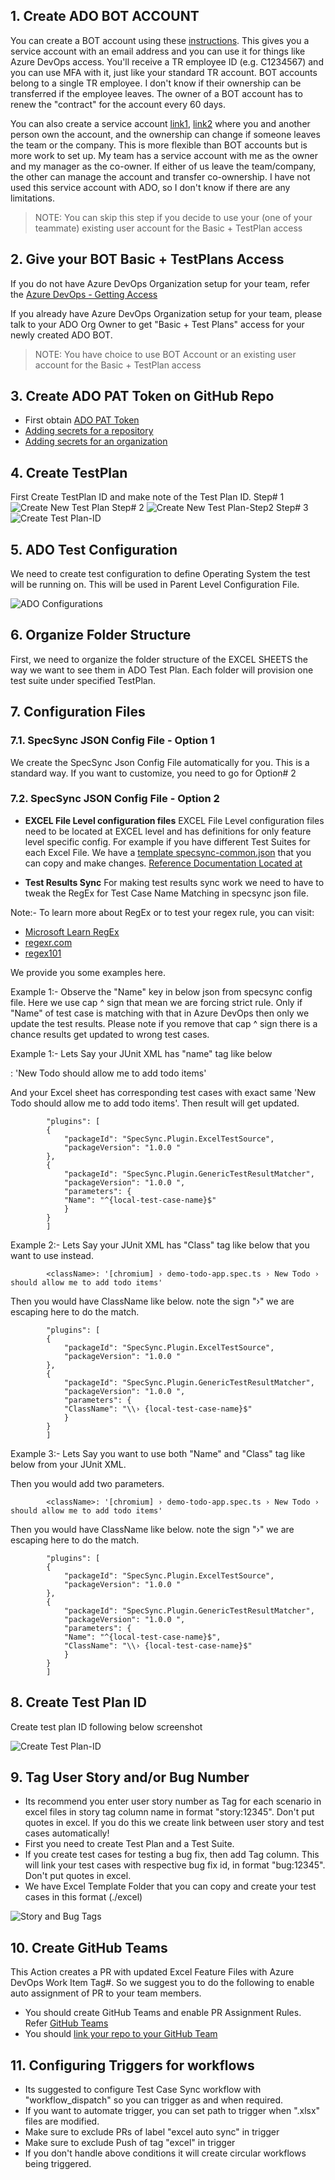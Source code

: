 
## 1. Create ADO BOT ACCOUNT

You can create a BOT account using these [instructions](https://identity.int.thomsonreuters.com/documents/creating-bot-identities-fieldglass.pdf). This gives you a service account with an email address and you can use it for things like Azure DevOps access. You'll receive a TR employee ID (e.g. C1234567) and you can use MFA with it, just like your standard TR account. BOT accounts belong to a single TR employee. I don't know if their ownership can be transferred if the employee leaves. The owner of a BOT account has to renew the "contract" for the account every 60 days. 

You can also create a service account [link1](https://identity.int.thomsonreuters.com/documents/Request_Service_account_and_functionalities.pdf), [link2](https://identity.int.thomsonreuters.com/content/topics/governance/page/non_standard_account_management) where you and another person own the account, and the ownership can change if someone leaves the team or the company. This is more flexible than BOT accounts but is more work to set up. My team has a service account with me as the owner and my manager as the co-owner. If either of us leave the team/company, the other can manage the account and transfer co-ownership. I have not used this service account with ADO, so I don't know if there are any limitations. 

>NOTE: You can skip this step if you decide to use your (one of your teammate) existing user account for the Basic + TestPlan access

## 2. Give your BOT Basic + TestPlans Access

If you do not have Azure DevOps Organization setup for your team, refer the [Azure DevOps - Getting Access](https://github.com/tr/tech-toc_live/blob/main/content/non-functional/strategy-planning/work-item-tracking/azure-devops)

If you already have Azure DevOps Organization setup for your team, please talk to your ADO Org Owner to get "Basic + Test Plans" access for your newly created ADO BOT.

>NOTE: You have choice to use BOT Account or an existing user account for the Basic + TestPlan access

## 3. Create ADO PAT Token on GitHub Repo
- First obtain [ADO PAT Token](https://learn.microsoft.com/en-us/azure/devops/organizations/accounts/use-personal-access-tokens-to-authenticate?view=azure-devops&tabs=Windows)
- [Adding secrets for a repository](https://docs.github.com/en/codespaces/managing-codespaces-for-your-organization/managing-encrypted-secrets-for-your-repository-and-organization-for-github-codespaces#adding-secrets-for-a-repository)
- [Adding secrets for an organization](https://docs.github.com/en/codespaces/managing-codespaces-for-your-organization/managing-encrypted-secrets-for-your-repository-and-organization-for-github-codespaces#adding-secrets-for-an-organization)
## 4. Create TestPlan

First Create TestPlan ID and make note of the Test Plan ID.
Step# 1
![Create New Test Plan](./images/create-new-test-plan.jpg)
Step# 2
![Create New Test Plan-Step2](./images/new-test-plan.jpg)
Step# 3
![Create Test Plan-ID](./images/test-plan-id.jpg)

## 5. ADO Test Configuration

We need to create test configuration to define Operating System the test will be running on. This will be used in Parent Level Configuration File.

![ADO Configurations](./images/ado-configurations.jpg)

## 6. Organize Folder Structure
First, we need to organize the folder structure of the EXCEL SHEETS the way we want to see them in ADO Test Plan. Each folder will provision one test suite under specified TestPlan.

<!-- ![Feature Folder Structure](./images/feature-folder-structure.jpg) -->

## 7. Configuration Files
### 7.1. SpecSync JSON Config File - Option 1
We create the SpecSync Json Config File automatically for you. This is a standard way. If you want to customize, you need to go for Option# 2

### 7.2. SpecSync JSON Config File - Option 2
-   **EXCEL File Level configuration files** EXCEL File Level configuration files need to be located at EXCEL level and has definitions for only feature level specific config. For example if you have different Test Suites for each Excel File. We have a [template specsync-common.json](./specsync-templates/child-level/specsync.json) that you can copy and make changes. [Reference Documentation Located at](https://specsolutions.gitbook.io/specsync/features)

- **Test Results Sync** For making test results sync work we need to have to tweak the RegEx  for Test Case Name Matching in specsync json file.

Note:- To learn more about RegEx or to test your regex rule, you can visit:
* [Microsoft Learn RegEx](https://learn.microsoft.com/en-us/dotnet/standard/base-types/regular-expression-language-quick-reference)
* [regexr.com](https://regexr.com)
* [regex101](https://regex101.com)

We provide you some examples here.

Example 1:- Observe the "Name" key in below json from specsync config file. Here we use cap ^ sign that mean we are forcing strict rule. Only if "Name" of test case is matching with that in Azure DevOps then only we update the test results. Please note if you remove that cap ^ sign there is a chance results get updated to wrong test cases. 

Example 1:- Lets Say your JUnit XML has "name" tag like below

<name>: 'New Todo should allow me to add todo items'


And your Excel sheet has corresponding test cases with exact same 'New Todo should allow me to add todo items'. Then result will get updated.

            "plugins": [
            {
                "packageId": "SpecSync.Plugin.ExcelTestSource",
                "packageVersion": "1.0.0 "        
            },
            {
                "packageId": "SpecSync.Plugin.GenericTestResultMatcher",
                "packageVersion": "1.0.0 ",
                "parameters": {
                "Name": "^{local-test-case-name}$"
                }
            }
            ]

Example 2:- Lets Say your JUnit XML has "Class" tag like below that you want to use instead.


            <className>: '[chromium] › demo-todo-app.spec.ts › New Todo › should allow me to add todo items'

Then you would have ClassName like below. note the sign "›" we are escaping here to do the match.

            "plugins": [
            {
                "packageId": "SpecSync.Plugin.ExcelTestSource",
                "packageVersion": "1.0.0 "        
            },
            {
                "packageId": "SpecSync.Plugin.GenericTestResultMatcher",
                "packageVersion": "1.0.0 ",
                "parameters": {
                "ClassName": "\\› {local-test-case-name}$"
                }
            }
            ]

Example 3:- Lets Say you want to use both "Name" and  "Class" tag like below from your JUnit XML.

Then you would add two parameters.

            <className>: '[chromium] › demo-todo-app.spec.ts › New Todo › should allow me to add todo items'

Then you would have ClassName like below. note the sign "›" we are escaping here to do the match.

            "plugins": [
            {
                "packageId": "SpecSync.Plugin.ExcelTestSource",
                "packageVersion": "1.0.0 "        
            },
            {
                "packageId": "SpecSync.Plugin.GenericTestResultMatcher",
                "packageVersion": "1.0.0 ",
                "parameters": {
                "Name": "^{local-test-case-name}$",
                "ClassName": "\\› {local-test-case-name}$"
                }
            }
            ]



## 8. Create Test Plan ID
Create test plan ID following below screenshot

![Create Test Plan-ID](./images/test-plan-id.jpg)

## 9. Tag User Story and/or Bug Number

- Its recommend you enter user story number as Tag for each scenario in excel files in story tag column name in format "story:12345". Don't put quotes in excel. If you do this we create link between user story and test cases automatically!
- First you need to create Test Plan and a Test Suite.
- If you create test cases for testing a bug fix, then add Tag column. This will link your test cases with respective bug fix id, in format "bug:12345". Don't put quotes in excel. 
- We have Excel Template Folder that you can copy and create your test cases in this format (./excel)

![Story and Bug Tags](./images/story-bug-tags.jpg)

## 10. Create GitHub Teams
This Action creates a PR with updated Excel Feature Files with Azure DevOps Work Item Tag#. So we suggest you to do the following to enable auto assignment of PR to your team members.
- You should create GitHub Teams and enable PR Assignment Rules. Refer [GitHub Teams](https://docs.github.com/en/organizations/organizing-members-into-teams/managing-code-review-settings-for-your-team)
- You should [link your repo to your GitHub Team](https://docs.github.com/en/repositories/managing-your-repositorys-settings-and-features/managing-repository-settings/managing-teams-and-people-with-access-to-your-repository)

## 11. Configuring Triggers for workflows

- Its suggested to configure Test Case Sync workflow with "workflow_dispatch" so you can trigger as and when required. 
- If you want to automate trigger, you can set path to trigger when ".xlsx" files are modified.
- Make sure to exclude PRs of label "excel auto sync" in trigger
- Make sure to exclude Push of tag "excel" in trigger
- If you don't handle above conditions it will create circular workflows being triggered.

